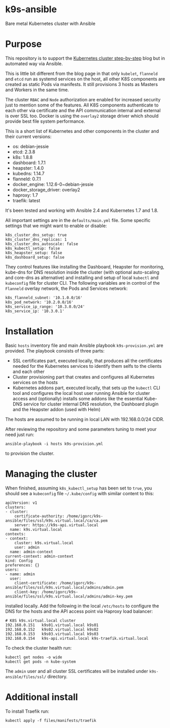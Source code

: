 # k9s-ansible
Bare metal Kubernetes cluster with Ansible

# Purpose 

This repository is to support the [Kubernetes cluster step-by-step](https://icicimov.github.io/blog/kubernetes/Kubernetes-cluster-step-by-step/) blog but in automated way via Ansible.

This is little bit different from the blog page in that only `kubelet`, `flanneld` and `etcd` run as systemd services on the host, all other K8S components are created as static Pods via manifests. It still provisions 3 hosts as Masters and Workers in the same time.

The cluster `RBAC` and `Node` authorization are enabled for increased security just to mention some of the features. All K8S components authenticate to each other via certificate and the API communication internal and external is over SSL too. Docker is using the `overlay2` storage driver which should provide best file system performance.

This is a short list of Kubernetes and other components in the cluster and their current versions:

* os: debian-jessie
* etcd: 2.3.8
* k8s: 1.8.8
* dashboard: 1.7.1
* heapster: 1.4.0
* kubedns: 1.14.7
* flanneld: 0.7.1
* docker_engine: 1.12.6-0~debian-jessie
* docker_storage_driver: overlay2
* haproxy: 1.7
* traefik: latest

It's been tested and working with Ansible 2.4 and Kubernetes 1.7 and 1.8.

All important settings are in the `defaults/main.yml` file. Some specific settings that we might want to enable or disable: 

```
k8s_cluster_dns_setup: true
k8s_cluster_dns_replicas: 1
k8s_cluster_dns_autoscale: false
k8s_kubectl_setup: false
k8s_heapster_setup: false
k8s_dashboard_setup: false
```

They control features like installing the Dashboard, Heapster for monitoring, kube-dns for DNS resolution inside the cluster (with optional auto-scaling and core-dns as alternative) and installing and setup of local `kubectl` and `kubeconfig` file for cluster CLI. The following variables are in control of the `Flanneld` overlay network, the Pods and Services network:

```
k8s_flanneld_subnet: '10.1.0.0/16'
k8s_pod_network: '10.2.0.0/16'
k8s_service_ip_range: '10.3.0.0/24'
k8s_service_ip: '10.3.0.1'
```

# Installation

Basic `hosts` inventory file and main Ansible playbook `k9s-provision.yml` are provided. The playbook consists of three parts:

* SSL certificates part, executed locally, that produces all the certificates needed for the Kubernetes services to identify them selfs to the clients and each other
* Cluster provisioning part that creates and configures all Kubernetes services on the hosts
* Kubernetes addons part, executed locally, that sets up the `kubectl` CLI tool and configures the local host user running Ansible for cluster access and (optionally) installs some addons like the essential Kube-DNS service for cluster internal DNS resolution, the Dashboard plugin and the Heapster addon (used with Helm)

The hosts are assumed to be running in local LAN with 192.168.0.0/24 CIDR.

After reviewing the repository and some parameters tuning to meet your need just run:

```
ansible-playbook -i hosts k9s-provision.yml
```

to provision the cluster. 

# Managing the cluster

When finished, assuming `k8s_kubectl_setup` has been set to `true`, you should see a `kubeconfig` file `~/.kube/config` with similar content to this:

```
apiVersion: v1
clusters:
- cluster:
    certificate-authority: /home/igorc/k9s-ansible/files/ssl/k9s.virtual.local/ca/ca.pem
    server: https://k9s-api.virtual.local
  name: k9s.virtual.local
contexts:
- context:
    cluster: k9s.virtual.local
    user: admin
  name: admin-context
current-context: admin-context
kind: Config
preferences: {}
users:
- name: admin
  user:
    client-certificate: /home/igorc/k9s-ansible/files/ssl/k9s.virtual.local/admins/admin.pem
    client-key: /home/igorc/k9s-ansible/files/ssl/k9s.virtual.local/admins/admin-key.pem
```

installed locally. Add the following in the local `/etc/hosts` to configure the DNS for the hosts and the API access point via Haproxy load balancer:

```
# K8S k9s.virtual.local cluster
192.168.0.151   k9s01.virtual.local k9s01
192.168.0.152   k9s02.virtual.local k9s02
192.168.0.153   k9s03.virtual.local k9s03
192.168.0.154   k9s-api.virtual.local k9s-traefik.virtual.local
```

To check the cluster health run:

```
kubectl get nodes -o wide
kubectl get pods -n kube-system
```

The `admin` user and all cluster SSL certificates will be installed under `k9s-ansible/files/ssl/` directory.

# Additional install

To install Traefik run:

```
kubectl apply -f files/manifests/traefik
```